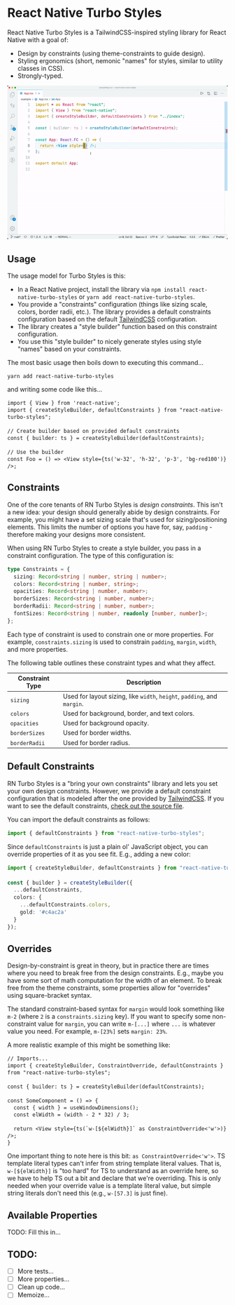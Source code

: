 # React Native Turbo Styles

React Native Turbo Styles is a TailwindCSS-inspired styling library for React Native with a goal of:

- Design by constraints (using theme-constraints to guide design).
- Styling ergonomics (short, nemonic "names" for styles, similar to utility classes in CSS).
- Strongly-typed.

![Example of auto-complete using TurboStyles](./docs/img/turbo-styles-sample.gif)

## Usage

The usage model for Turbo Styles is this:

- In a React Native project, install the library via `npm install react-native-turbo-styles` or `yarn add react-native-turbo-styles`.
- You provide a "constraints" configuration (things like sizing scale, colors, border radii, etc.). The library provides a default constraints configuration based on the default [TailwindCSS](https://tailwindcss.com/) configuration.
- The library creates a "style builder" function based on this constraint configuration.
- You use this "style builder" to nicely generate styles using style "names" based on your constraints.

The most basic usage then boils down to executing this command...

```shell
yarn add react-native-turbo-styles
```

and writing some code like this...

```tsx
import { View } from 'react-native';
import { createStyleBuilder, defaultConstraints } from "react-native-turbo-styles";

// Create builder based on provided default constraints
const { builder: ts } = createStyleBuilder(defaultConstraints);

// Use the builder
const Foo = () => <View style={ts('w-32', 'h-32', 'p-3', 'bg-red100')} />;
```

## Constraints

One of the core tenants of RN Turbo Styles is _design constraints_. This isn't a new idea: your design should generally abide by design constraints. For example, you might have a set sizing scale that's used for sizing/positioning elements. This limits the number of options you have for, say, `padding` - therefore making your designs more consistent.

When using RN Turbo Styles to create a style builder, you pass in a constraint configuration. The type of this configuration is:

```ts
type Constraints = {
  sizing: Record<string | number, string | number>;
  colors: Record<string | number, string>;
  opacities: Record<string | number, number>;
  borderSizes: Record<string | number, number>;
  borderRadii: Record<string | number, number>;
  fontSizes: Record<string | number, readonly [number, number]>;
};
```

Each type of constraint is used to constrain one or more properties. For example, `constraints.sizing` is used to constrain `padding`, `margin`, `width`, and more properties.

The following table outlines these constraint types and what they affect.

| Constraint Type | Description |
| --- | --- |
| `sizing` | Used for layout sizing, like `width`, `height`, `padding`, and `margin`. |
| `colors` | Used for background, border, and text colors. |
| `opacities` | Used for background opacity. |
| `borderSizes` | Used for border widths. |
| `borderRadii` | Used for border radius. |

## Default Constraints

RN Turbo Styles is a "bring your own constraints" library and lets you set your own design constraints. However, we provide a default constraint configuration that is modeled after the one provided by [TailwindCSS](https://tailwindcss.com/). If you want to see the default constraints, [check out the source file](https://github.com/gksander/react-native-turbo-styles/blob/main/lib/defaultConstraints.ts).

You can import the default constraints as follows:

```ts
import { defaultConstraints } from "react-native-turbo-styles";
```

Since `defaultConstraints` is just a plain ol' JavaScript object, you can override properties of it as you see fit. E.g., adding a new color:

```ts
import { createStyleBuilder, defaultConstraints } from "react-native-turbo-styles";

const { builder } = createStyleBuilder({
  ...defaultConstraints,
  colors: {
    ...defaultConstraints.colors,
    gold: '#c4ac2a'
  }
});
```

## Overrides

Design-by-constraint is great in theory, but in practice there are times where you need to break free from the design constraints. E.g., maybe you have some sort of math computation for the width of an element. To break free from the theme constraints, some properties allow for "overrides" using square-bracket syntax.

The standard constraint-based syntax for `margin` would look something like `m-2` (where `2` is a `constraints.sizing` key). If you want to specify some non-constraint value for `margin`, you can write `m-[...]` where `...` is whatever value you need. For example, `m-[23%]` sets `margin: 23%`.

A more realistic example of this might be something like:

```tsx
// Imports...
import { createStyleBuilder, ConstraintOverride, defaultConstraints } from "react-native-turbo-styles";

const { builder: ts } = createStyleBuilder(defaultConstraints);

const SomeComponent = () => {
  const { width } = useWindowDimensions();
  const elWidth = (width - 2 * 32) / 3;
  
  return <View style={ts(`w-[${elWidth}]` as ConstraintOverride<'w'>)} />;
}
```

One important thing to note here is this bit: `as ConstraintOverride<'w'>`. TS template literal types can't infer from string template literal values. That is, `w-[${elWidth}]` is "too hard" for TS to understand as an override here, so we have to help TS out a bit and declare that we're overriding. This is only needed when your override value is a template literal value, but simple string literals don't need this (e.g., `w-[57.3]` is just fine).

## Available Properties

TODO: Fill this in...

## TODO:

- [ ] More tests...
- [ ] More properties...
- [ ] Clean up code...
- [ ] Memoize...
